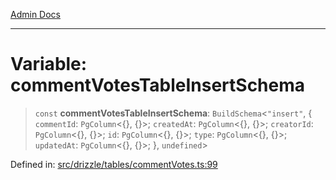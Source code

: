 [Admin Docs](/)

***

# Variable: commentVotesTableInsertSchema

> `const` **commentVotesTableInsertSchema**: `BuildSchema`\<`"insert"`, \{ `commentId`: `PgColumn`\<\{\}, \{\}\>; `createdAt`: `PgColumn`\<\{\}, \{\}\>; `creatorId`: `PgColumn`\<\{\}, \{\}\>; `id`: `PgColumn`\<\{\}, \{\}\>; `type`: `PgColumn`\<\{\}, \{\}\>; `updatedAt`: `PgColumn`\<\{\}, \{\}\>; \}, `undefined`\>

Defined in: [src/drizzle/tables/commentVotes.ts:99](https://github.com/PalisadoesFoundation/talawa-api/blob/be8575be3c5989d76dd2f84308de81461931796c/src/drizzle/tables/commentVotes.ts#L99)
